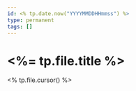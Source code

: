 ```yaml
---
id: <% tp.date.now("YYYYMMDDHHmmss") %>
type: permanent
tags: []
---
```


# <%= tp.file.title %>

<% tp.file.cursor() %>